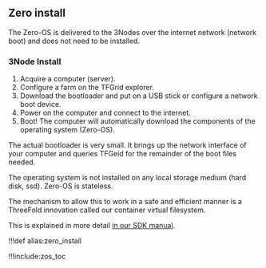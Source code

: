 ## Zero install

The Zero-OS is delivered to the 3Nodes over the internet network (network boot) and does not need to be installed.

### 3Node Install

1. Acquire a computer (server).
2. Configure a farm on the TFGrid explorer.
3. Download the bootloader and put on a USB stick or configure a network boot device.
4. Power on the computer and connect to the internet.
5. Boot! The computer will automatically download the components of the operating system (Zero-OS).

The actual bootloader is very small. It brings up the network interface of your computer and queries TFGeid for the remainder of the boot files needed.

The operating system is not installed on any local storage medium (hard disk, ssd). Zero-OS is stateless.

The mechanism to allow this to work in a safe and efficient manner is a ThreeFold innovation called our container virtual filesystem. 


This is explained in more detail [in our SDK manual](sdk:flist).

!!!def alias:zero_install

!!!include:zos_toc
